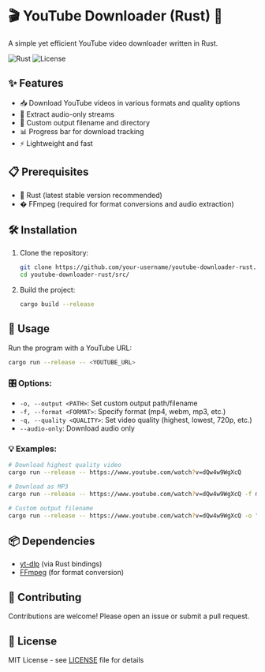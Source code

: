 # 🎬 YouTube Downloader (Rust) 🦀

A simple yet efficient YouTube video downloader written in Rust.

![Rust](https://img.shields.io/badge/Rust-1.70+-orange?logo=rust)
![License](https://img.shields.io/badge/License-MIT-blue)

## ✨ Features

- 📥 Download YouTube videos in various formats and quality options
- 🎵 Extract audio-only streams
- 📝 Custom output filename and directory
- 📊 Progress bar for download tracking
- ⚡ Lightweight and fast

## 📋 Prerequisites

- 🦀 Rust (latest stable version recommended)
- � FFmpeg (required for format conversions and audio extraction)

## 🛠️ Installation

1. Clone the repository:
   ```bash
   git clone https://github.com/your-username/youtube-downloader-rust.git
   cd youtube-downloader-rust/src/
   ```

2. Build the project:
   ```bash
   cargo build --release
   ```

## 🚀 Usage

Run the program with a YouTube URL:
```bash
cargo run --release -- <YOUTUBE_URL>
```

### 🎛️ Options:
- `-o, --output <PATH>`: Set custom output path/filename
- `-f, --format <FORMAT>`: Specify format (mp4, webm, mp3, etc.)
- `-q, --quality <QUALITY>`: Set video quality (highest, lowest, 720p, etc.)
- `--audio-only`: Download audio only

### 💡 Examples:
```bash
# Download highest quality video
cargo run --release -- https://www.youtube.com/watch?v=dQw4w9WgXcQ

# Download as MP3
cargo run --release -- https://www.youtube.com/watch?v=dQw4w9WgXcQ -f mp3

# Custom output filename
cargo run --release -- https://www.youtube.com/watch?v=dQw4w9WgXcQ -o "my_video.mp4"
```

## 📦 Dependencies

- [yt-dlp](https://github.com/yt-dlp/yt-dlp) (via Rust bindings)
- [FFmpeg](https://ffmpeg.org/) (for format conversion)

## 🤝 Contributing

Contributions are welcome! Please open an issue or submit a pull request.

## 📜 License

MIT License - see [LICENSE](LICENSE) file for details
